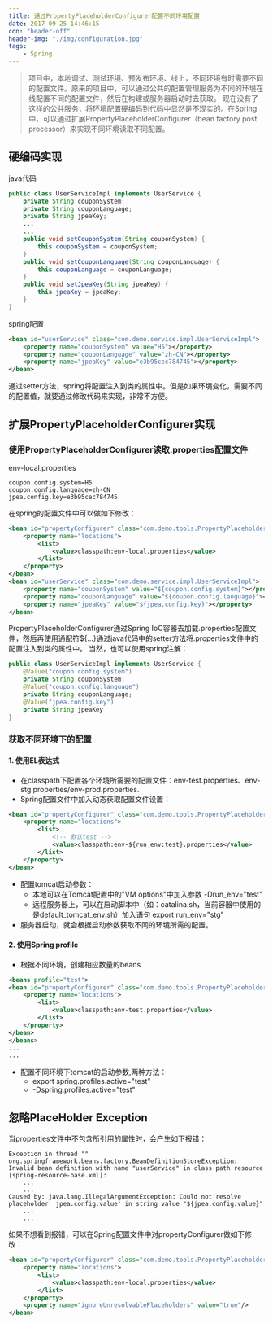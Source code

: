```yaml
---
title: 通过PropertyPlaceholderConfigurer配置不同环境配置
date: 2017-09-25 14:46:15
cdn: "header-off"
header-img: "./img/configuration.jpg"
tags:
	- Spring
---
```

> 项目中，本地调试、测试环境、预发布环境、线上，不同环境有时需要不同的配置文件。原来的项目中，可以通过公共的配置管理服务为不同的环境在线配置不同的配置文件，然后在构建或服务器启动时去获取。
> 现在没有了这样的公共服务，将环境配置硬编码到代码中显然是不现实的。在Spring中，可以通过扩展PropertyPlaceholderConfigurer（bean factory post processor）来实现不同环境读取不同配置。

## 硬编码实现
java代码
``` java
public class UserServiceImpl implements UserService {
    private String couponSystem;
    private String couponLanguage;
	private String jpeaKey;
	...
	...
	public void setCouponSystem(String couponSystem) {
        this.couponSystem = couponSystem;
    }
    public void setCouponLanguage(String couponLanguage) {
        this.couponLanguage = couponLanguage;
    }
    public void setJpeaKey(String jpeaKey) {
        this.jpeaKey = jpeaKey;
    }
}
```
spring配置
``` xml
<bean id="userService" class="com.demo.service.impl.UserServiceImpl">
	<property name="couponSystem" value="H5"></property>
	<property name="couponLanguage" value="zh-CN"></property>
	<property name="jpeaKey" value="e3b95cec784745"></property>
</bean>
```
通过setter方法，spring将配置注入到类的属性中。但是如果环境变化，需要不同的配置值，就要通过修改代码来实现，非常不方便。

## 扩展PropertyPlaceholderConfigurer实现

### 使用PropertyPlaceholderConfigurer读取.properties配置文件
env-local.properties
```
coupon.config.system=H5
coupon.config.language=zh-CN
jpea.config.key=e3b95cec784745
```
在spring的配置文件中可以做如下修改：
``` xml
<bean id="propertyConfigurer" class="com.demo.tools.PropertyPlaceholderConfigurer">
	<property name="locations">
		<list>
			<value>classpath:env-local.properties</value>
		</list>
	</property>
</bean>
<bean id="userService" class="com.demo.service.impl.UserServiceImpl">
	<property name="couponSystem" value="${coupon.config.system}"></property>
	<property name="couponLanguage" value="${coupon.config.language}"></property>
	<property name="jpeaKey" value="${jpea.config.key}"></property>
</bean>
```
PropertyPlaceholderConfigurer通过Spring IoC容器去加载.properties配置文件，然后再使用通配符${...}通过java代码中的setter方法将.properties文件中的配置注入到类的属性中。
当然，也可以使用spring注解：
``` java
public class UserServiceImpl implements UserService {
	@Value("coupon.config.system")
    private String couponSystem;
	@Value("coupon.config.language")
    private String couponLanguage;
	@Value("jpea.config.key")
	private String jpeaKey
}
```

### 获取不同环境下的配置
#### 1. 使用EL表达式
+ 在classpath下配置各个环境所需要的配置文件：env-test.properties、env-stg.properties/env-prod.properties.
+ Spring配置文件中加入动态获取配置文件设置：
``` xml
<bean id="propertyConfigurer" class="com.demo.tools.PropertyPlaceholderConfigurer">
	<property name="locations">
		<list>
			<!-- 默认test -->
			<value>classpath:env-${run_env:test}.properties</value>
		</list>
	</property>
</bean>
```
+ 配置tomcat启动参数：
	+ 本地可以在Tomcat配置中的"VM options"中加入参数 -Drun_env="test"
	+ 远程服务器上，可以在启动脚本中（如：catalina.sh，当前容器中使用的是default_tomcat_env.sh）加入语句 export run_env="stg"
+ 服务器启动，就会根据启动参数获取不同的环境所需的配置。

#### 2. 使用Spring profile
+ 根据不同环境，创建相应数量的beans
``` xml
<beans profile="test">
<bean id="propertyConfigurer" class="com.demo.tools.PropertyPlaceholderConfigurer">
	<property name="locations">
		<list>
			<value>classpath:env-test.properties</value>
		</list>
	</property>
</bean>
</beans>
...
...
```
+ 配置不同环境下tomcat的启动参数,两种方法：
	+ export spring.profiles.active="test"
	+ -Dspring.profiles.active="test"

## 忽略PlaceHolder Exception
当properties文件中不包含所引用的属性时，会产生如下报错：
``` console
Exception in thread "" org.springframework.beans.factory.BeanDefinitionStoreException: Invalid bean definition with name "userService" in class path resource [spring-resource-base.xml]:
	...
	...
Caused by: java.lang.IllegalArgumentException: Could not resolve placeholder 'jpea.config.value' in string value "${jpea.config.value}"
	...
	...
```
如果不想看到报错，可以在Spring配置文件中对propertyConfigurer做如下修改：
``` xml
<bean id="propertyConfigurer" class="com.demo.tools.PropertyPlaceholderConfigurer">
	<property name="locations">
		<list>
			<value>classpath:env-local.properties</value>
		</list>
	</property>
	<property name="ignoreUnresolvablePlaceholders" value="true"/>
</bean>
```